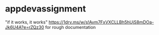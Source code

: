 # appdevassignment
"if it works, it works"
https://1drv.ms/w/s!Avm7FxVXCLLBh5hUjS8mDOa-Jk6U4A?e=rZQz30 for rough documentation
